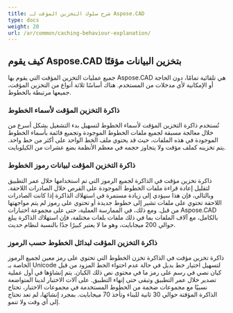 ```yaml
---
title: شرح سلوك التخزين المؤقت لـ Aspose.CAD
type: docs
weight: 20
url: /ar/common/caching-behaviour-explanation/
---
```


## **كيف يقوم Aspose.CAD بتخزين البيانات مؤقتًا**

جميع عمليات التخزين المؤقت التي يقوم بها Aspose.CAD هي تلقائية تمامًا، دون الحاجة أو الإمكانية لأي مدخلات من المستخدم. هناك أساسًا ثلاثة أنواع من التخزين المؤقت، جميعها مرتبطة بالخطوط.

### **ذاكرة التخزين المؤقت لأسماء الخطوط**

تُستخدم ذاكرة التخزين المؤقت لأسماء الخطوط لتسهيل بدء التشغيل بشكل أسرع من خلال معالجة مسبقة لجميع ملفات الخطوط الموجودة وتجميع قائمة بأسماء الخطوط الموجودة في هذه الملفات، حيث قد يحتوي ملف الخط الواحد على أكثر من خط واحد. يتم تخزينه كملف مؤقت ولا يتجاوز حجمه في معظم الأنظمة بضع عشرات من الكيلوبايت.

### **ذاكرة التخزين المؤقت لبيانات رموز الخطوط**

ذاكرة تخزين مؤقت في الذاكرة لجميع الرموز التي تم استخدامها خلال عمر التطبيق لتقليل إعادة قراءة ملفات الخطوط الموجودة على القرص خلال الصادرات اللاحقة. وبالتالي، فإن هذا سيؤدي إلى زيادة مستمرة في استهلاك الذاكرة إذا كانت الصادرات اللاحقة تحتوي على ملفات تشير إلى خطوط جديدة أو تحتوي على رموز لم يتم مواجهتها من قبل. ومع ذلك، في الممارسة العملية، حتى على مجموعة اختبارات Aspose.CAD بالكامل، مع آلاف الملفات بما في ذلك ملفات بلغات مختلفة، فإن استهلاك الذاكرة يبلغ حوالي 200 ميجابايت، وهو ما لا يعتبر كبيرًا جدًا بالنسبة لنظام حديث.

### **ذاكرة التخزين المؤقت لبدائل الخطوط حسب الرموز**

ذاكرة تخزين مؤقت في الذاكرة تخزن الخطوط التي تحتوي على رمز معين لجميع الرموز الخاصة بـ Unicode لتسهيل اختيار خط بديل في حالة عدم احتواء الخط المزود من قبل كيان نصي في رسم على رمز ما في محتوى نص ذلك الكيان. يتم إنشاؤها في أول عملية تصدير خلال عمر التطبيق وتبقى حتى إنهاء التطبيق. على آلات الاختبار لدينا المتواضعة نسبيًا مع مجموعات ضخمة من الخطوط المستخدمة في مجموعات الاختبار، تحتاج الذاكرة المؤقتة حوالي 30 ثانية للبناء وتأخذ 70 ميجابايت. بمجرد إنشائها، لم تعد تحتاج إلى أي وقت ولا تنمو.